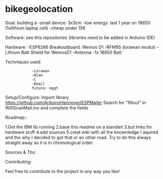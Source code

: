 # bikegeolocation

Goal: building a
								 -small device: 3x3cm
                 -low energy: last 1 year on 18650 (1xlithium laptop cell)
                 -cheap under 15€ 
               
Software: see this repositories (libraries need to be added in Arduino IDE)


Hardware: 
					-ESP8266 Breakoutboard: Wemos D1 
          -RFM95 (lorawan modul)
          -Lithium Batt Shield for WemosD1
          -Antenna
          -1x 18650 Batt 
          

Techniques used: 

                -Lorawan
                -Wlan
                -C 
                -Email 
                future: mqqt

Setup/Configure: Import library https://github.com/ArduinoHannover/ESPMailer 
       Search for "fillout" in WifiScanMail.ino and complete the fields
		
    
            
Roadmap::

1.Get the IBM lib running 
2.base this readme on a standart 
3.but links for hardware stuff
4.add sources 
5.creat wiki with all the knownledge I aquired and the why I decided to got that or an other road. Try to do this always straight away so it is in chronological order. 

Sources & Thx: 


Contributing:

Feel free to contribute to the project in any way you like!
